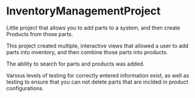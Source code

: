 # InventoryManagementProject
Little project that allows you to add parts to a system, and then create Products from those parts.

This project created multiple, interactive views that allowed a user to add parts into inventory, and then combine those parts into products.

The ability to search for parts and products was added. 

Various levels of testing for correctly entered information exist, as well as testing to ensure that you can not delete parts that are
inclded in product configurations.
